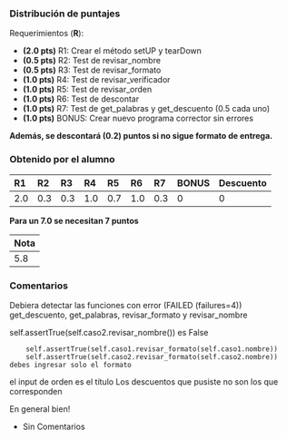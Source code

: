 ﻿### Distribución de puntajes

Requerimientos (**R**):

* **(2.0 pts)** R1: Crear el método setUP y tearDown
* **(0.5 pts)** R2: Test de revisar_nombre 
* **(0.5 pts)** R3: Test de revisar_formato
* **(1.0 pts)** R4: Test de revisar_verificador
* **(1.0 pts)** R5: Test de revisar_orden
* **(1.0 pts)** R6: Test de descontar
* **(1.0 pts)** R7: Test de get_palabras y get_descuento (0.5 cada uno)
* **(1.0 pts)** BONUS: Crear nuevo programa corrector sin errores

**Además, se descontará (0.2) puntos si no sigue formato de entrega.**

### Obtenido por el alumno
| R1 | R2 | R3 | R4 | R5 | R6 | R7 | BONUS | Descuento |
|:---|:---|:---|:---|:---|:---|:---|:------|:----------|
| 2.0 | 0.3 | 0.3 | 1.0 | 0.7 | 1.0 | 0.3 | 0 | 0 |

**Para un 7.0 se necesitan 7 puntos**

| Nota |
|:-----|
| 5.8 |

### Comentarios

Debiera detectar las funciones con error (FAILED (failures=4))
get_descuento, 
get_palabras, 
revisar_formato y 
revisar_nombre

self.assertTrue(self.caso2.revisar_nombre()) es False

        self.assertTrue(self.caso1.revisar_formato(self.caso1.nombre))
        self.assertTrue(self.caso2.revisar_formato(self.caso2.nombre)) debes ingresar solo el formato

el input de orden es el título
Los descuentos que pusiste no son los que corresponden

En general bien!

* Sin Comentarios
